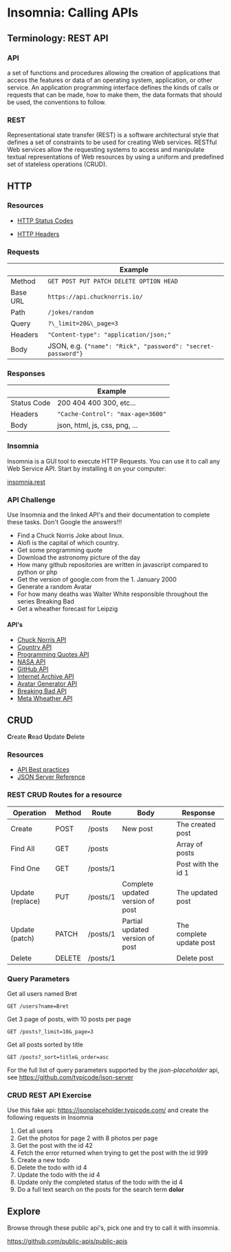 # Insomnia: Calling APIs

## Terminology: REST API

### API

a set of functions and procedures allowing the creation of applications that
access the features or data of an operating system, application, or other
service. An application programming interface defines the
kinds of calls or requests that can be made, how to make them, the data formats
that should be used, the conventions to follow.

### REST

Representational state transfer (REST) is a software architectural style that
defines a set of constraints to be used for creating Web services. RESTful Web
services allow the requesting systems to access and manipulate textual
representations of Web resources by using a uniform and predefined set of
stateless operations (CRUD).

## HTTP

### Resources

- [HTTP Status Codes](https://http.cat/)

- [HTTP Headers](https://developer.mozilla.org/en-US/docs/Web/HTTP/Headers)

### Requests

|          | Example                                                      |
| -------- | ------------------------------------------------------------ |
| Method   | `GET POST PUT PATCH DELETE OPTION HEAD`                      |
| Base URL | `https://api.chucknorris.io/`                                |
| Path     | `/jokes/random`                                              |
| Query    | `?\_limit=20&\_page=3`                                       |
| Headers  | `"Content-type": "application/json;"`                        |
| Body     | JSON, e.g. `{"name": "Rick", "password": "secret-password"}` |

### Responses

|             | Example                           |
| ----------- | --------------------------------- |
| Status Code | 200 404 400 300, etc...           |
| Headers     | `"Cache-Control": "max-age=3600"` |
| Body        | json, html, js, css, png, ...     |

### Insomnia

Insomnia is a GUI tool to execute HTTP Requests. You can use it to
call any Web Service API. Start by installing it on your
computer:

[insomnia.rest](https://insomnia.rest/)

### API Challenge

Use Insomnia and the linked API's and their documentation to complete these
tasks. Don't Google the answers!!!

- Find a Chuck Norris Joke about linux.
- Alofi is the capital of which country.
- Get some programming quote
- Download the astronomy picture of the day
- How many github repositories are written in javascript compared to python or php
- Get the version of google.com from the 1. January 2000
- Generate a random Avatar
- For how many deaths was Walter White responsible throughout the series
  Breaking Bad
- Get a wheather forecast for Leipzig

#### API's

- [Chuck Norris API](https://api.chucknorris.io/)
- [Country API](https://restcountries.eu/)
- [Programming Quotes API](https://programming-quotes-api.herokuapp.com/)
- [NASA API](https://api.nasa.gov/index.html)
- [GitHub API](https://developer.github.com/v3/)
- [Internet Archive API](https://archive.readme.io/docs/website-snapshots)
- [Avatar Generator API](https://avatars.dicebear.com/)
- [Breaking Bad API](https://breakingbadapi.com/documentation)
- [Meta Wheather API](https://www.metaweather.com/api/)

## CRUD

**C**reate **R**ead **U**pdate **D**elete

### Resources

- [API Best practices](https://github.com/elsewhencode/project-guidelines#api)
- [JSON Server Reference](https://github.com/typicode/json-server)

### REST CRUD Routes for a resource

| Operation        | Method | Route    | Body                             | Response                 |
| ---------------- | ------ | -------- | -------------------------------- | ------------------------ |
| Create           | POST   | /posts   | New post                         | The created post         |
| Find All         | GET    | /posts   |                                  | Array of posts           |
| Find One         | GET    | /posts/1 |                                  | Post with the id 1       |
| Update (replace) | PUT    | /posts/1 | Complete updated version of post | The updated post         |
| Update (patch)   | PATCH  | /posts/1 | Partial updated version of post  | The complete update post |
| Delete           | DELETE | /posts/1 |                                  | Delete post              |

### Query Parameters

Get all users named Bret

```
GET /users?name=Bret
```

Get 3 page of posts, with 10 posts per page

```
GET /posts?_limit=10&_page=3
```

Get all posts sorted by title

```
GET /posts?_sort=title&_order=asc
```

For the full list of query parameters supported by the _json-placeholder_ api,
see <https://github.com/typicode/json-server>

### CRUD REST API Exercise

Use this fake api: https://jsonplaceholder.typicode.com/ and create the
following requests in Insomnia

1. Get all users
2. Get the photos for page 2 with 8 photos per page
3. Get the post with the id 42
4. Fetch the error returned when trying to get the post with the id 999
5. Create a new todo
6. Delete the todo with id 4
7. Update the todo with the id 4
8. Update only the completed status of the todo with the id 4
9. Do a full text search on the posts for the search term **dolor**

## Explore

Browse through these public api's, pick one and try to call it with insomnia.

https://github.com/public-apis/public-apis
